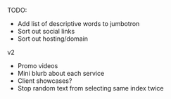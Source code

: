 TODO:
- Add list of descriptive words to jumbotron
- Sort out social links
- Sort out hosting/domain

v2
- Promo videos
- Mini blurb about each service
- Client showcases?
- Stop random text from selecting same index twice